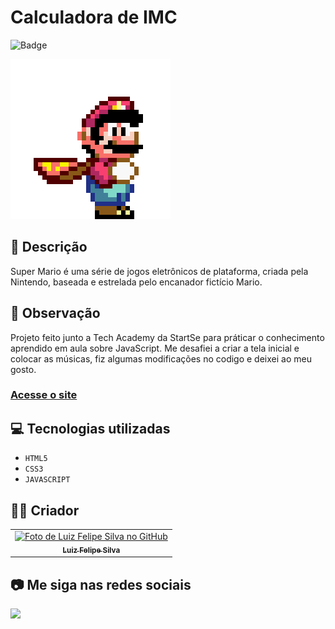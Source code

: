 # Calculadora de IMC
![Badge](http://img.shields.io/static/v1?label=STATUS&message=CONCLUIDO&color=GREEN&style=for-the-badge)             

<img src="https://github.com/luizfelipe9627/super-mario/blob/main/assets/image/super-mario.gif" alt="Apresentação do Super Mario">

## 📄 Descrição
Super Mario é uma série de jogos eletrônicos de plataforma, criada pela Nintendo, baseada e estrelada pelo encanador fictício Mario.

## 📑 Observação
Projeto feito junto a Tech Academy da StartSe para práticar o conhecimento aprendido em aula sobre JavaScript. Me desafiei a criar a tela inicial e colocar as músicas, fiz algumas modificações no codigo e deixei ao meu gosto.

### <a href="https://luizfelipe9627-super-mario.netlify.app">Acesse o site</a>

## 💻 Tecnologias utilizadas

- ``HTML5``
- ``CSS3``
- ``JAVASCRIPT``

## 🧑‍💻 Criador

<table>
  <tr>
    <td align="center">
      <a href="https://github.com/luizfelipe9627">
        <img src="https://github.com/luizfelipe9627.png" width="100px;" alt="Foto de Luiz Felipe Silva no GitHub"/><br>
        <sub>
          <b>Luiz Felipe Silva</b>
        </sub>
      </a>
    </td>
  </tr>
</table>

## 📷 Me siga nas redes sociais<br>

<p align="left">
  <a href="https://www.linkedin.com/in/luizfelipe9627/" target="_blank"><img src="https://img.shields.io/badge/-LinkedIn-%230077B5?style=for-the-badge&logo=linkedin&logoColor=white"></a>
</p>
